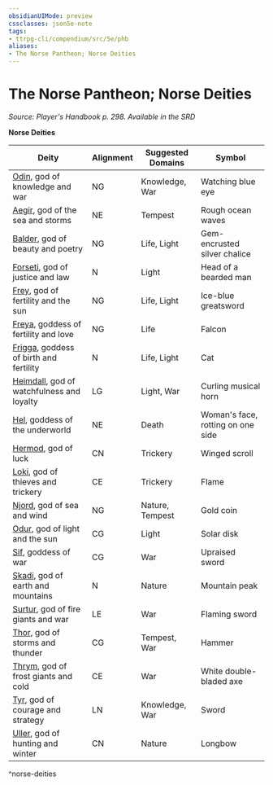 ```yaml
---
obsidianUIMode: preview
cssclasses: json5e-note
tags:
- ttrpg-cli/compendium/src/5e/phb
aliases:
- The Norse Pantheon; Norse Deities
---
```

# The Norse Pantheon; Norse Deities
*Source: Player's Handbook p. 298. Available in the <span title='Systems Reference Document (5.1)'>SRD</span>* 

**Norse Deities**

| Deity | Alignment | Suggested Domains | Symbol |
|-------|-----------|-------------------|--------|
| [Odin](/3-Mechanics/CLI/deities/norse-odin.md), god of knowledge and war | NG | Knowledge, War | Watching blue eye |
| [Aegir](/3-Mechanics/CLI/deities/norse-aegir.md), god of the sea and storms | NE | Tempest | Rough ocean waves |
| [Balder](/3-Mechanics/CLI/deities/norse-balder.md), god of beauty and poetry | NG | Life, Light | Gem-encrusted silver chalice |
| [Forseti](/3-Mechanics/CLI/deities/norse-forseti.md), god of justice and law | N | Light | Head of a bearded man |
| [Frey](/3-Mechanics/CLI/deities/norse-frey.md), god of fertility and the sun | NG | Life, Light | Ice-blue greatsword |
| [Freya](/3-Mechanics/CLI/deities/norse-freya.md), goddess of fertility and love | NG | Life | Falcon |
| [Frigga](/3-Mechanics/CLI/deities/norse-frigga.md), goddess of birth and fertility | N | Life, Light | Cat |
| [Heimdall](/3-Mechanics/CLI/deities/norse-heimdall.md), god of watchfulness and loyalty | LG | Light, War | Curling musical horn |
| [Hel](/3-Mechanics/CLI/deities/norse-hel.md), goddess of the underworld | NE | Death | Woman's face, rotting on one side |
| [Hermod](/3-Mechanics/CLI/deities/norse-hermod.md), god of luck | CN | Trickery | Winged scroll |
| [Loki](/3-Mechanics/CLI/deities/norse-loki.md), god of thieves and trickery | CE | Trickery | Flame |
| [Njord](/3-Mechanics/CLI/deities/norse-njord.md), god of sea and wind | NG | Nature, Tempest | Gold coin |
| [Odur](/3-Mechanics/CLI/deities/norse-odur.md), god of light and the sun | CG | Light | Solar disk |
| [Sif](/3-Mechanics/CLI/deities/norse-sif.md), goddess of war | CG | War | Upraised sword |
| [Skadi](/3-Mechanics/CLI/deities/norse-skadi.md), god of earth and mountains | N | Nature | Mountain peak |
| [Surtur](/3-Mechanics/CLI/deities/norse-surtur.md), god of fire giants and war | LE | War | Flaming sword |
| [Thor](/3-Mechanics/CLI/deities/norse-thor.md), god of storms and thunder | CG | Tempest, War | Hammer |
| [Thrym](/3-Mechanics/CLI/deities/norse-thrym.md), god of frost giants and cold | CE | War | White double-bladed axe |
| [Tyr](/3-Mechanics/CLI/deities/norse-tyr.md), god of courage and strategy | LN | Knowledge, War | Sword |
| [Uller](/3-Mechanics/CLI/deities/norse-uller.md), god of hunting and winter | CN | Nature | Longbow |
^norse-deities